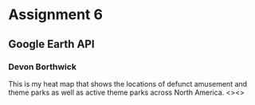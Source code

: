 # Assignment 6 
## Google Earth API
### Devon Borthwick

This is my heat map that shows the locations of defunct amusement and theme parks as well as active theme parks across North America. 
<><>
